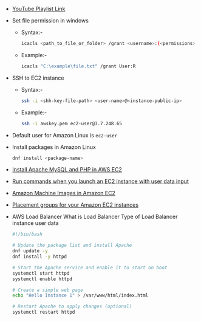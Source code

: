 - [YouTube Playlist Link](https://www.youtube.com/playlist?list=PLbGui_ZYuhiiP7MwyVbZn4gkkJA4r5Hqp)

- Set file permission in windows

  - Syntax:-
    
    ```sh
    icacls <path_to_file_or_folder> /grant <username>:(<permissions>)
    ```

  - Example:-
  
    ```sh
    icacls "C:\example\file.txt" /grant User:R
    ```

- SSH to EC2 instance

  - Syntax:-

    ```sh
    ssh -i <shh-key-file-path> <user-name>@<instance-public-ip>
    ```

  - Example:-
 
    ```sh
    ssh -i awskey.pem ec2-user@3.7.248.65
    ```

- Default user for Amazon Linux is `ec2-user`

- Install packages in Amazon Linux

  ```sh
  dnf install <package-name>
  ```

- [Install Apache MySQL and PHP in AWS EC2](https://docs.aws.amazon.com/linux/al2023/ug/ec2-lamp-amazon-linux-2023.html)

- [Run commands when you launch an EC2 instance with user data input
](https://docs.aws.amazon.com/AWSEC2/latest/UserGuide/user-data.html)

- [Amazon Machine Images in Amazon EC2](https://docs.aws.amazon.com/AWSEC2/latest/UserGuide/AMIs.html)

- [Placement groups for your Amazon EC2 instances](https://docs.aws.amazon.com/AWSEC2/latest/UserGuide/placement-groups.html)

- AWS Load Balancer What is Load Balancer Type of Load Balancer instance user data

  ```sh
  #!/bin/bash
  
  # Update the package list and install Apache
  dnf update -y
  dnf install -y httpd
  
  # Start the Apache service and enable it to start on boot
  systemctl start httpd
  systemctl enable httpd
  
  # Create a simple web page
  echo "Hello Instance 1" > /var/www/html/index.html
  
  # Restart Apache to apply changes (optional)
  systemctl restart httpd
  ```
